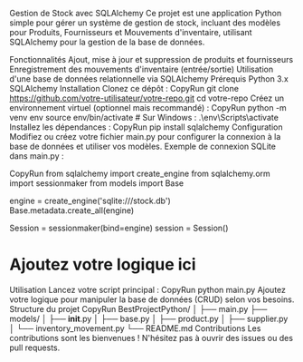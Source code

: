 Gestion de Stock avec SQLAlchemy
Ce projet est une application Python simple pour gérer un système de gestion de stock, incluant des modèles pour Produits, Fournisseurs et Mouvements d'inventaire, utilisant SQLAlchemy pour la gestion de la base de données.

Fonctionnalités
Ajout, mise à jour et suppression de produits et fournisseurs
Enregistrement des mouvements d'inventaire (entrée/sortie)
Utilisation d'une base de données relationnelle via SQLAlchemy
Prérequis
Python 3.x
SQLAlchemy
Installation
Clonez ce dépôt :
CopyRun
git clone https://github.com/votre-utilisateur/votre-repo.git
cd votre-repo
Créez un environnement virtuel (optionnel mais recommandé) :
CopyRun
python -m venv env
source env/bin/activate  # Sur Windows : .\env\Scripts\activate
Installez les dépendances :
CopyRun
pip install sqlalchemy
Configuration
Modifiez ou créez votre fichier main.py pour configurer la connexion à la base de données et utiliser vos modèles.
Exemple de connexion SQLite dans main.py :

CopyRun
from sqlalchemy import create_engine
from sqlalchemy.orm import sessionmaker
from models import Base

engine = create_engine('sqlite:///stock.db')
Base.metadata.create_all(engine)

Session = sessionmaker(bind=engine)
session = Session()

# Ajoutez votre logique ici
Utilisation
Lancez votre script principal :
CopyRun
python main.py
Ajoutez votre logique pour manipuler la base de données (CRUD) selon vos besoins.
Structure du projet
CopyRun
BestProjectPython/
│
├── main.py
├── models/
│   ├── __init__.py
│   ├── base.py
│   ├── product.py
│   ├── supplier.py
│   └── inventory_movement.py
└── README.md
Contributions
Les contributions sont les bienvenues ! N'hésitez pas à ouvrir des issues ou des pull requests.



